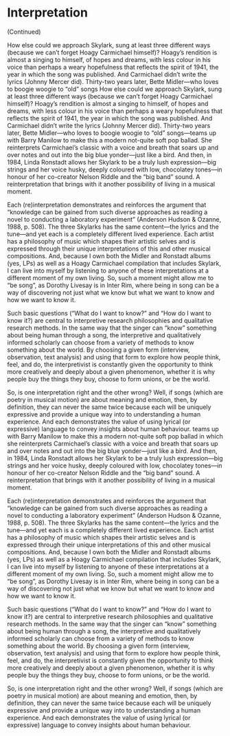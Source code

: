 # Interpretation

(Continued)

How else could we approach Skylark, sung at least three different ways (because we can’t forget Hoagy Carmichael himself)? Hoagy’s rendition is almost a singing to himself, of hopes and dreams, with less colour in his voice than perhaps a weary hopefulness that reflects the spirit of 1941, the year in which the song was published. And Carmichael didn’t write the lyrics (Johnny Mercer did). Thirty-two years later, Bette Midler—who loves to boogie woogie to “old” songs How else could we approach Skylark, sung at least three different ways (because we can’t forget Hoagy Carmichael himself)? Hoagy’s rendition is almost a singing to himself, of hopes and dreams, with less colour in his voice than perhaps a weary hopefulness that reflects the spirit of 1941, the year in which the song was published. And Carmichael didn’t write the lyrics (Johnny Mercer did). Thirty-two years later, Bette Midler—who loves to boogie woogie to “old” songs—teams up with Barry Manilow to make this a modern not-quite soft pop ballad. She reinterprets Carmichael’s classic with a voice and breath that soars up and over notes and out into the big blue yonder—just like a bird. And then, in 1984, Linda Ronstadt allows her Skylark to be a truly lush expression—big strings and her voice husky, deeply coloured with low, chocolatey tones—in honour of her co-creator Nelson Riddle and the “big band” sound. A reinterpretation that brings with it another possibility of living in a musical moment.

Each (re)interpretation demonstrates and reinforces the argument that “knowledge can be gained from such diverse approaches as reading a novel to conducting a laboratory experiment” (Anderson Hudson & Ozanne, 1988, p. 508). The three Skylarks has the same content—the lyrics and the tune—and yet each is a completely different lived experience. Each artist has a philosophy of music which shapes their artistic selves and is expressed through their unique interpretations of this and other musical compositions. And, because I own both the Midler and Ronstadt albums (yes, LPs) as well as a Hoagy Carmichael compilation that includes Skylark, I can live into myself by listening to anyone of these interpretations at a different moment of my own living. So, such a moment might allow me to “be song”, as Dorothy Livesay is in Inter Rim, where being in song can be a way of discovering not just what we know but what we want to know and how we want to know it.

Such basic questions (“What do I want to know?” and “How do I want to know it?) are central to interpretive research philosophies and qualitative research methods. In the same way that the singer can “know” something about being human through a song, the interpretive and qualitatively informed scholarly can choose from a variety of methods to know something about the world. By choosing a given form (interview, observation, text analysis) and using that form to explore how people think, feel, and do, the interpretivist is constantly given the opportunity to think more creatively and deeply about a given phenomenon, whether it is why people buy the things they buy, choose to form unions, or be the world.

So, is one interpretation right and the other wrong? Well, if songs (which are poetry in musical motion) are about meaning and emotion, then, by definition, they can never the same twice because each will be uniquely expressive and provide a unique way into to understanding a human experience. And each demonstrates the value of using lyrical (or expressive) language to convey insights about human behaviour.
teams up with Barry Manilow to make this a modern not-quite soft pop ballad in which she reinterprets Carmichael’s classic with a voice and breath that soars up and over notes and out into the big blue yonder—just like a bird. And then, in 1984, Linda Ronstadt allows her Skylark to be a truly lush expression—big strings and her voice husky, deeply coloured with low, chocolatey tones—in honour of her co-creator Nelson Riddle and the “big band” sound. A reinterpretation that brings with it another possibility of living in a musical moment.

Each (re)interpretation demonstrates and reinforces the argument that “knowledge can be gained from such diverse approaches as reading a novel to conducting a laboratory experiment” (Anderson Hudson & Ozanne, 1988, p. 508). The three Skylarks has the same content—the lyrics and the tune—and yet each is a completely different lived experience. Each artist has a philosophy of music which shapes their artistic selves and is expressed through their unique interpretations of this and other musical compositions. And, because I own both the Midler and Ronstadt albums (yes, LPs) as well as a Hoagy Carmichael compilation that includes Skylark, I can live into myself by listening to anyone of these interpretations at a different moment of my own living. So, such a moment might allow me to “be song”, as Dorothy Livesay is in Inter Rim, where being in song can be a way of discovering not just what we know but what we want to know and how we want to know it.

Such basic questions (“What do I want to know?” and “How do I want to know it?) are central to interpretive research philosophies and qualitative research methods. In the same way that the singer can “know” something about being human through a song, the interpretive and qualitatively informed scholarly can choose from a variety of methods to know something about the world. By choosing a given form (interview, observation, text analysis) and using that form to explore how people think, feel, and do, the interpretivist is constantly given the opportunity to think more creatively and deeply about a given phenomenon, whether it is why people buy the things they buy, choose to form unions, or be the world.

So, is one interpretation right and the other wrong? Well, if songs (which are poetry in musical motion) are about meaning and emotion, then, by definition, they can never the same twice because each will be uniquely expressive and provide a unique way into to understanding a human experience. And each demonstrates the value of using lyrical (or expressive) language to convey insights about human behaviour.
